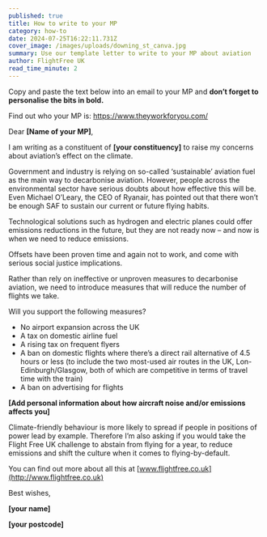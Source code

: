 ```yaml
---
published: true
title: How to write to your MP
category: how-to
date: 2024-07-25T16:22:11.731Z
cover_image: /images/uploads/downing_st_canva.jpg
summary: Use our template letter to write to your MP about aviation
author: FlightFree UK
read_time_minute: 2
---
```

Copy and paste the text below into an email to your MP and **don’t forget to personalise the bits in bold.**

Find out who your MP is: <https://www.theyworkforyou.com/>

Dear **\[Name of your MP]**,

I am writing as a constituent of **\[your constituency]** to raise my concerns about aviation’s effect on the climate.

Government and industry is relying on so-called ‘sustainable’ aviation fuel as the main way to decarbonise aviation. However, people across the environmental sector have serious doubts about how effective this will be. Even Michael O’Leary, the CEO of Ryanair, has pointed out that there won’t be enough SAF to sustain our current or future flying habits.

Technological solutions such as hydrogen and electric planes could offer emissions reductions in the future, but they are not ready now – and now is when we need to reduce emissions.



Offsets have been proven time and again not to work, and come with serious social justice implications.



Rather than rely on ineffective or unproven measures to decarbonise aviation, we need to introduce measures that will reduce the number of flights we take.



Will you support the following measures?



* No airport expansion across the UK
* A tax on domestic airline fuel
* A rising tax on frequent flyers
* A ban on domestic flights where there’s a direct rail alternative of 4.5 hours or less (to include the two most-used air routes in the UK, Lon-Edinburgh/Glasgow, both of which are competitive in terms of travel time with the train)
* A ban on advertising for flights



**\[Add personal information about how aircraft noise and/or emissions affects you]**



Climate-friendly behaviour is more likely to spread if people in positions of power lead by example. Therefore I’m also asking if you would take the Flight Free UK challenge to abstain from flying for a year, to reduce emissions and shift the culture when it comes to flying-by-default.



You can find out more about all this at [www.flightfree.co.uk](http://www.flightfree.co.uk)



Best wishes,

**\[your name]**

**\[your postcode]**